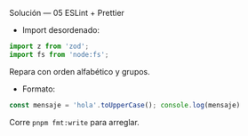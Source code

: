 Solución — 05 ESLint + Prettier

- Import desordenado:
```ts
import z from 'zod';
import fs from 'node:fs';
```
Repara con orden alfabético y grupos.

- Formato:
```ts
const mensaje = 'hola'.toUpperCase(); console.log(mensaje)
```
Corre `pnpm fmt:write` para arreglar.
